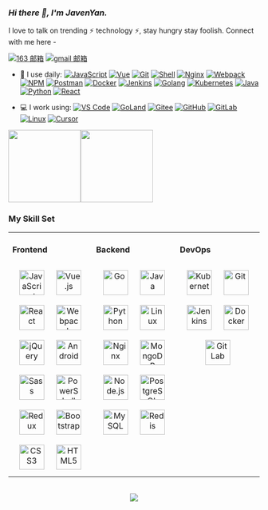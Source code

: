 <link rel="stylesheet" type="text/css" href="./beautiful.css">

### _Hi there 👋, I'm JavenYan._

I love to talk on trending ⚡ technology ⚡, stay hungry stay foolish. Connect with me here -

[![163 邮箱](https://img.shields.io/badge/-163%20Mail-FC1F1F?style=plastic&link=mailto:yanzongzhen127@163.com)](mailto:yanzongzhen127@163.com)
[![gmail 邮箱](https://img.shields.io/badge/Gmail-D14836?logo=gmail&logoColor=white)](mailto:yanzongzhen127@gmail.com)

- 🚀 I use daily:
  [![JavaScript](https://img.shields.io/badge/JavaScript-000000?logo=JavaScript&logoColor=FFCA28)](https://github.com/javen-yan)
  [![Vue](https://img.shields.io/badge/Vue.js-35495E?logo=vue.js&logoColor=4FC08D)](https://github.com/javen-yan)
  [![Git](https://img.shields.io/badge/-Git-000000?logo=git&logoColor=FF7043)](https://github.com/javen-yan)
  [![Shell](https://img.shields.io/badge/-Shell-4EC422?logo=Shell&logoColor=FF7043)](https://github.com/javen-yan)
  [![Nginx](https://img.shields.io/badge/-Nginx-F6C915?logo=nginx&logoColor=029137)](https://github.com/javen-yan)
  [![Webpack](https://img.shields.io/badge/-webpack-2B3A42?logo=webpack&logoColor=75AFCC)](https://github.com/javen-yan)
  [![NPM](https://img.shields.io/badge/-NPM-2875E3?logo=npm&logoColor=029137)](https://github.com/javen-yan)
  [![Postman](https://img.shields.io/badge/-Postman-7A1FA2?logo=postman&logoColor=FC8019)](https://github.com/javen-yan)
  [![Docker](https://img.shields.io/badge/docker-20232A?logo=docker&logoColor=61DAFB)](https://github.com/javen-yan)
  [![Jenkins](https://img.shields.io/badge/-Jenkins-F6C915?logo=jenkins&logoColor=F16061)](https://github.com/javen-yan)
  [![Golang](https://img.shields.io/badge/-Golang-02569B?logo=go&logoColor=00ACC1)](https://github.com/javen-yan)
  [![Kubernetes](https://img.shields.io/badge/-Kubernetes-326CE5?logo=kubernetes&logoColor=white)](https://github.com/javen-yan)
  [![Java](https://img.shields.io/badge/-Java-007396?logo=java&logoColor=white)](https://github.com/javen-yan)
  [![Python](https://img.shields.io/badge/-Python-3776AB?logo=python&logoColor=white)](https://github.com/javen-yan)
  [![React](https://img.shields.io/badge/-React-61DAFB?logo=python&logoColor=white)](https://github.com/javen-yan)

- 💻 I work using:
  [![VS Code](https://img.shields.io/badge/-VS%20Code-007ACC?style=plastic&logo=visual-studio-code)](https://github.com/javen-yan)
  [![GoLand](https://img.shields.io/badge/-GoLand-000?logo=goland&logoColor=00ACC1)](https://github.com/javen-yan)
  [![Gitee](https://img.shields.io/badge/-Gitee-A80025?logo=gitee&logoColor=F16061)](https://github.com/javen-yan)
  [![GitHub](https://img.shields.io/badge/-GitHub-181717?style=plastic&logo=github)](https://github.com/javen-yan)
  [![GitLab](https://img.shields.io/badge/-GitLab-FCA121?style=plastic&logo=gitlab)](https://github.com/javen-yan)
  [![Linux](https://img.shields.io/badge/-Linux-F16061?logo=linux&logoColor=000)](https://github.com/javen-yan)
  [![Cursor](https://img.shields.io/badge/-Cursor-000?logo=cursor&logoColor=00ACC1)](https://github.com/javen-yan)

<!-- [![Top Langs](https://github-readme-stats.vercel.app/api/top-langs/?username=javen-yan&theme=flag-india)](https://github.com/javen-yan/github-readme-stats) -->

[<span><img src="https://github-readme-stats.vercel.app/api/top-langs/?username=javen-yan&layout=compact" height=145/></span><span><img src="https://github-readme-stats.vercel.app/api?username=javen-yan&count_private=true&show_icons=true" height=145/></span>](https://github.com/javen-yan)

<!--
<table border="0">
<tr>
<td valign="top">
<img src="https://github-readme-stats.vercel.app/api/top-langs/?username=javen-yan&layout=compact" alt="Top Langs" height="160" />
</td>
<td valign="top">
<img src="https://github-readme-stats.vercel.app/api?username=javen-yan&show_icons=true" alt="javen-yan's GitHub stats" height="160" />
</td>
</tr>
</table>
-->

<!--
![Top Langs](https://github-readme-stats.vercel.app/api/top-langs/?username=javen-yan&layout=compact)
![javen-yan's GitHub stats](https://github-readme-stats.vercel.app/api?username=javen-yan&show_icons=true)
-->

### My Skill Set
<table><tr><td valign="top" width="33%">

#### Frontend
<div align="center">
<img style="margin: 10px" src="https://profilinator.rishav.dev/skills-assets/javascript-original.svg" alt="JavaScript" height="50" />
<img style="margin: 10px" src="https://profilinator.rishav.dev/skills-assets/vuejs-original-wordmark.svg" alt="Vue.js" height="50" />
<img style="margin: 10px" src="https://profilinator.rishav.dev/skills-assets/react-original-wordmark.svg" alt="React" height="50" />
<img style="margin: 10px" src="https://profilinator.rishav.dev/skills-assets/webpack-original.svg" alt="Webpack" height="50" />
<img style="margin: 10px" src="https://profilinator.rishav.dev/skills-assets/jquery.png" alt="jQuery" height="50" />
<img style="margin: 10px" src="https://profilinator.rishav.dev/skills-assets/android-original-wordmark.svg" alt="Android" height="50" />
<img style="margin: 10px" src="https://profilinator.rishav.dev/skills-assets/sass-original.svg" alt="Sass" height="50" />
<img style="margin: 10px" src="https://profilinator.rishav.dev/skills-assets/powershell.png" alt="PowerShell" height="50" />
<img style="margin: 10px" src="https://profilinator.rishav.dev/skills-assets/redux-original.svg" alt="Redux" height="50" />
<img style="margin: 10px" src="https://profilinator.rishav.dev/skills-assets/bootstrap-plain.svg" alt="Bootstrap" height="50" />
<img style="margin: 10px" src="https://profilinator.rishav.dev/skills-assets/css3-original-wordmark.svg" alt="CSS3" height="50" />
<img style="margin: 10px" src="https://profilinator.rishav.dev/skills-assets/html5-original-wordmark.svg" alt="HTML5" height="50" />
</div>

</td>
<td valign="top" width="33%">

#### Backend
<div align="center">
<img style="margin: 10px" src="https://profilinator.rishav.dev/skills-assets/go-original.svg" alt="Go" height="50" />
<img style="margin: 10px" src="https://profilinator.rishav.dev/skills-assets/java-original-wordmark.svg" alt="Java" height="50" />
<img style="margin: 10px" src="https://profilinator.rishav.dev/skills-assets/python-original.svg" alt="Python" height="50" />
<img style="margin: 10px" src="https://profilinator.rishav.dev/skills-assets/linux-original.svg" alt="Linux" height="50" />
<img style="margin: 10px" src="https://profilinator.rishav.dev/skills-assets/nginx-original.svg" alt="Nginx" height="50" />
<img style="margin: 10px" src="https://profilinator.rishav.dev/skills-assets/mongodb-original-wordmark.svg" alt="MongoDB" height="50" />
<img style="margin: 10px" src="https://profilinator.rishav.dev/skills-assets/nodejs-original-wordmark.svg" alt="Node.js" height="50" />
<img style="margin: 10px" src="https://profilinator.rishav.dev/skills-assets/postgresql-original-wordmark.svg" alt="PostgreSQL" height="50" />
<img style="margin: 10px" src="https://profilinator.rishav.dev/skills-assets/mysql-original-wordmark.svg" alt="MySQL" height="50" />
<img style="margin: 10px" src="https://profilinator.rishav.dev/skills-assets/redis-original-wordmark.svg" alt="Redis" height="50" />
</div>

</td>
<td valign="top" width="33%">

#### DevOps
<div align="center">
<img style="margin: 10px" src="https://profilinator.rishav.dev/skills-assets/kubernetes-icon.svg" alt="Kubernetes" height="50" />
<img style="margin: 10px" src="https://profilinator.rishav.dev/skills-assets/git-scm-icon.svg" alt="Git" height="50" />
<img style="margin: 10px" src="https://profilinator.rishav.dev/skills-assets/jenkins-icon.svg" alt="Jenkins" height="50" />
<img style="margin: 10px" src="https://profilinator.rishav.dev/skills-assets/docker-original-wordmark.svg" alt="Docker" height="50" />
<img style="margin: 10px" src="https://profilinator.rishav.dev/skills-assets/gitlab.svg" alt="GitLab" height="50" />
</div>
</td>
</tr>
</table>

<br/>
<div align="center">
  <a href="https://raw.githubusercontent.com/javen-yan/nav/master/static/images/buymeacoffee.jpg" target="_blank" style="display: inline-block;">
    <img
        src="https://img.shields.io/badge/Donate-Buy%20Me%20A%20Coffee-orange.svg?style=flat-square"
        align="center"
    />
  </a>
</div>
